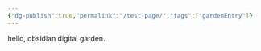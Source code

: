 ```yaml
---
{"dg-publish":true,"permalink":"/test-page/","tags":["gardenEntry"]}
---
```




hello, obsidian digital garden.